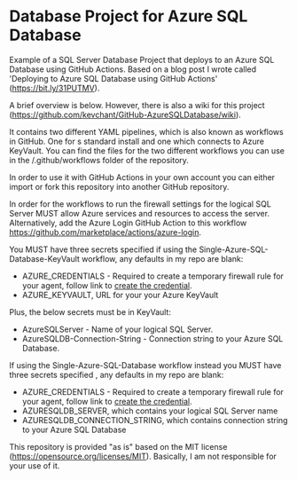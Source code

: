 # Database Project for Azure SQL Database

Example of a SQL Server Database Project that deploys to an Azure SQL Database using GitHub Actions. Based on a blog post I wrote called 'Deploying to Azure SQL Database using GitHub Actions' (https://bit.ly/31PUTMV).

A brief overview is below. However, there is also a wiki for this project (https://github.com/kevchant/GitHub-AzureSQLDatabase/wiki).

It contains two different YAML pipelines, which is also known as workflows in GitHub. One for s standard install and one which connects to Azure KeyVault. You can find the files for the two different workflows you can use in the /.github/workflows folder of the repository.

In order to use it with GitHub Actions in your own account you can either import or fork this repository into another GitHub repository.

In order for the workflows to run the firewall settings for the logical SQL Server MUST allow Azure services and resources to access the server. Alternatively, add the Azure Login GitHub Action to this workflow https://github.com/marketplace/actions/azure-login.

You MUST have three secrets specified if using the Single-Azure-SQL-Database-KeyVault workflow, any defaults in my repo are blank:

- AZURE_CREDENTIALS - Required to create a temporary firewall rule for your agent, follow link to [create the credential](https://bit.ly/3Mn5a53). 
- AZURE_KEYVAULT, URL for your your Azure KeyVault

Plus, the below secrets must be in KeyVault:

- AzureSQLServer - Name of your logical SQL Server. 
- AzureSQLDB-Connection-String - Connection string to your Azure SQL Database.

If using the Single-Azure-SQL-Database workflow instead you MUST have three secrets specified , any defaults in my repo are blank:

- AZURE_CREDENTIALS - Required to create a temporary firewall rule for your agent, follow link to [create the credential](https://bit.ly/3Mn5a53). 
- AZURESQLDB_SERVER, which contains your logical SQL Server name
- AZURESQLDB_CONNECTION_STRING, which contains connection string to your Azure SQL Database

This repository is provided "as is" based on the MIT license (https://opensource.org/licenses/MIT). Basically, I am not responsible for your use of it.
